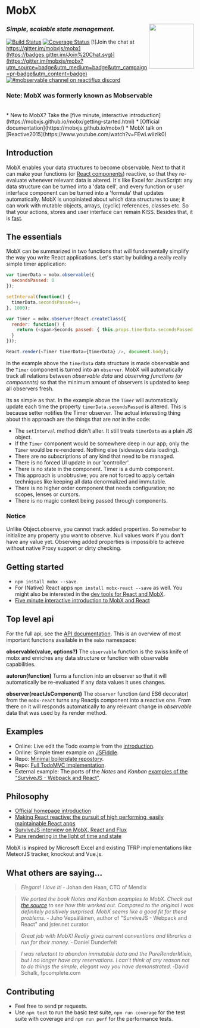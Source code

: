 # MobX

<img src="https://mobxjs.github.io/mobx/images/mobx.png" align="right" width="120px" />

### _Simple, scalable state management._

[![Build Status](https://travis-ci.org/mobxjs/mobx.svg?branch=master)](https://travis-ci.org/mobxjs/mobx)
[![Coverage Status](https://coveralls.io/repos/mobxjs/mobx/badge.svg?branch=master&service=github)](https://coveralls.io/github/mobxjs/mobx?branch=master)
[![Join the chat at https://gitter.im/mobxjs/mobx](https://badges.gitter.im/Join%20Chat.svg)](https://gitter.im/mobxjs/mobx?utm_source=badge&utm_medium=badge&utm_campaign=pr-badge&utm_content=badge)
[![#mobservable channel on reactiflux discord](https://img.shields.io/badge/discord-%23mobx%20%40reactiflux-blue.svg)](https://discord.gg/0ZcbPKXt5bYAa2J1)

### Note: MobX was formerly known as Mobservable

<br/>
* New to MobX? Take the [five minute, interactive introduction](https://mobxjs.github.io/mobx/getting-started.html)
* [Official documentation](https://mobxjs.github.io/mobx/)
* MobX talk on [Reactive2015](https://www.youtube.com/watch?v=FEwLwiizlk0)


## Introduction

MobX enables your data structures to become observable.
Next to that it can make your functions (or [React components](https://github.com/mobxjs/mobx-react)) reactive, so that they re-evaluate whenever relevant data is altered. 
It's like Excel for JavaScript: any data structure can be turned into a 'data cell', and every function or user interface component can be turned into a 'formula' that updates automatically.
MobX is unopiniated about which data structures to use;
it can work with mutable objects, arrays, (cyclic) references, classes etc.
So that your actions, stores and user interface can remain KISS.
Besides that, it is [fast](https://www.mendix.com/tech-blog/making-react-reactive-pursuit-high-performing-easily-maintainable-react-apps/).

## The essentials

MobX can be summarized in two functions that will fundamentally simplify the way you write React applications.
Let's start by building a really really simple timer application:

```javascript
var timerData = mobx.observable({
  secondsPassed: 0
});

setInterval(function() {
  timerData.secondsPassed++;
}, 1000);

var Timer = mobx.observer(React.createClass({
  render: function() {
    return (<span>Seconds passed: { this.props.timerData.secondsPassed } </span> )
  }
}));

React.render(<Timer timerData={timerData} />, document.body);
```

In the example above the `timerData` data structure is made observable and the `Timer` component is turned into an `observer`.
MobX will automatically track all relations between _observable data_ and _observing functions (or components)_ so that the minimum amount of observers is updated to keep all observers fresh. 

Its as simple as that. In the example above the `Timer` will automatically update each time the property `timerData.secondsPassed` is altered. This is because setter notifies the Timer observer.
The actual interesting thing about this approach are the things that are *not* in the code:

* The `setInterval` method didn't alter. It still treats `timerData` as a plain JS object.
* If the `Timer` component would be somewhere deep in our app; only the `Timer` would be re-rendered. Nothing else (sideways data loading).
* There are no subscriptions of any kind that need to be managed.
* There is no forced UI update in our 'controller'.
* There is no state in the component. Timer is a dumb component.
* This approach is unobtrusive; you are not forced to apply certain techniques like keeping all data denormalized and immutable.
* There is no higher order component that needs configuration; no scopes, lenses or cursors.
* There is no magic context being passed through components.

### Notice
Unlike Object.observe, you cannot track added properties. So remeber to initialize any property you want to observe. Null values work if you don't have any value yet. 
Observing added properties is impossible to achieve without native Proxy support or dirty checking.

## Getting started

* `npm install mobx --save`.
* For (Native) React apps `npm install mobx-react --save` as well. You might also be interested in the [dev tools for React and MobX](https://github.com/mobxjs/mobx-react-devtools).
* [Five minute interactive introduction to MobX and React](https://mobxjs.github.io/mobx/getting-started.html)

## Top level api

For the full api, see the [API documentation](https://mobxjs.github.io/mobx/refguide/observable.html).
This is an overview of most important functions available in the `mobx` namespace:

**observable(value, options?)**
The `observable` function is the swiss knife of mobx and enriches any data structure or function with observable capabilities. 

**autorun(function)**
Turns a function into an observer so that it will automatically be re-evaluated if any data values it uses changes.

**observer(reactJsComponent)**
The `observer` function (and ES6 decorator) from the `mobx-react` turns any Reactjs component into a reactive one.
From there on it will responds automatically to any relevant change in _observable_ data that was used by its render method.

## Examples

* Online: Live edit the Todo example from the [introduction](https://mobxjs.github.io/mobx/getting-started.html#demo).
* Online: Simple timer example on [JSFiddle](https://jsfiddle.net/mweststrate/wgbe4guu/).
* Repo: [Minimal boilerplate repostory](https://github.com/mobxjs/mobx-react-boilerplate).
* Repo: [Full TodoMVC implementation](https://github.com/mobxjs/mobx-react-todomvc).
* External example: The ports of the _Notes_ and _Kanban_ [examples of the "SurviveJS - Webpack and React"](https://github.com/survivejs/mobx-demo).

## Philosophy

* [Official homepage introduction](http://mobxjs.github.io/mobx/)
* [Making React reactive: the pursuit of high performing, easily maintainable React apps](https://www.mendix.com/tech-blog/making-react-reactive-pursuit-high-performing-easily-maintainable-react-apps/)
* [SurviveJS interview on MobX, React and Flux](http://survivejs.com/blog/mobservable-interview/)
* [Pure rendering in the light of time and state](https://medium.com/@mweststrate/pure-rendering-in-the-light-of-time-and-state-4b537d8d40b1)

MobX is inspired by Microsoft Excel and existing TFRP implementations like MeteorJS tracker, knockout and Vue.js.

## What others are saying...

> _Elegant! I love it!_
> &dash; Johan den Haan, CTO of Mendix

> _We ported the book Notes and Kanban examples to MobX. Check out [the source](https://github.com/survivejs/mobservable-demo) to see how this worked out. Compared to the original I was definitely positively surprised. MobX seems like a good fit for these problems._
> &dash; Juho Vepsäläinen, author of "SurviveJS - Webpack and React" and jster.net curator

> _Great job with MobX! Really gives current conventions and libraries a run for their money._
> &dash; Daniel Dunderfelt

> _I was reluctant to abandon immutable data and the PureRenderMixin, but I no longer have any reservations. I can't think of any reason not to do things the simple, elegant way you have demonstrated._
> &dash;David Schalk, fpcomplete.com

## Contributing

* Feel free to send pr requests.
* Use `npm test` to run the basic test suite, `npm run coverage` for the test suite with coverage and `npm run perf` for the performance tests.
